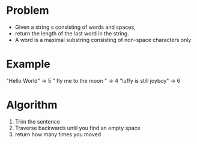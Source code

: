 # Problem

- Given a string s consisting of words and spaces,
- return the length of the last word in the string.
- A word is a maximal substring consisting of non-space characters only

# Example

"Hello World" -> 5
"   fly me   to   the moon  " -> 4
"luffy is still joyboy" -> 6

# Algorithm

1. Trim the sentence
2. Traverse backwards until you find an empty space
3. return how many times you moved

